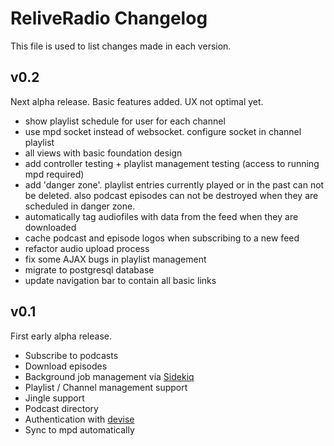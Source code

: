 ReliveRadio Changelog
===========================
This file is used to list changes made in each version.

v0.2
------
Next alpha release. Basic features added. UX not optimal yet.

- show playlist schedule for user for each channel
- use mpd socket instead of websocket. configure socket in channel playlist
- all views with basic foundation design
- add controller testing + playlist management testing (access to running mpd required)
- add 'danger zone'. playlist entries currently played or in the past can not be deleted. also podcast episodes can not be destroyed when they are scheduled in danger zone.
- automatically tag audiofiles with data from the feed when they are downloaded
- cache podcast and episode logos when subscribing to a new feed
- refactor audio upload process
- fix some AJAX bugs in playlist management
- migrate to postgresql database
- update navigation bar to contain all basic links

v0.1
------
First early alpha release.

- Subscribe to podcasts
- Download episodes
- Background job management via [Sidekiq](https://github.com/mperham/sidekiq)
- Playlist / Channel management support
- Jingle support
- Podcast directory
- Authentication with [devise](https://github.com/plataformatec/devise)
- Sync to mpd automatically